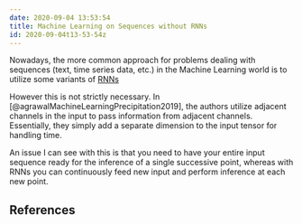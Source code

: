 ```yaml
---
date: 2020-09-04 13:53:54
title: Machine Learning on Sequences without RNNs
id: 2020-09-04t13-53-54z
---
```


Nowadays, the more common approach for problems dealing with sequences (text,
time series data, etc.) in the Machine Learning world is to utilize some
variants of [RNNs](./2020-09-04t13-57-25z.md)

However this is not strictly necessary. In
[@agrawalMachineLearningPrecipitation2019], the authors utilize adjacent
channels in the input to pass information from adjacent channels. Essentially,
they simply add a separate dimension to the input tensor for handling time. 

An issue I can see with this is that you need to have your entire input
sequence ready for the inference of a single successive point, whereas with
RNNs you can continuously feed new input and perform inference at each new
point.

## References
